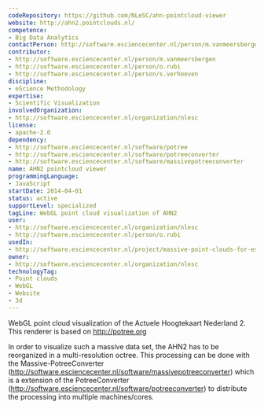 ```yaml
---
codeRepository: https://github.com/NLeSC/ahn-pointcloud-viewer
website: http://ahn2.pointclouds.nl/
competence:
- Big Data Analytics
contactPerson: http://software.esciencecenter.nl/person/m.vanmeersbergen
contributor:
- http://software.esciencecenter.nl/person/m.vanmeersbergen
- http://software.esciencecenter.nl/person/o.rubi
- http://software.esciencecenter.nl/person/s.verhoeven
discipline:
- eScience Methodology
expertise:
- Scientific Visualization
involvedOrganization:
- http://software.esciencecenter.nl/organization/nlesc
license:
- apache-2.0
dependency:
- http://software.esciencecenter.nl/software/potree
- http://software.esciencecenter.nl/software/potreeconverter
- http://software.esciencecenter.nl/software/massivepotreeconverter
name: AHN2 pointcloud viewer
programmingLanguage:
- JavaScript
startDate: 2014-04-01
status: active
supportLevel: specialized
tagLine: WebGL point cloud visualization of AHN2
user:
- http://software.esciencecenter.nl/organization/nlesc
- http://software.esciencecenter.nl/person/o.rubi
usedIn:
- http://software.esciencecenter.nl/project/massive-point-clouds-for-esciences
owner: 
- http://software.esciencecenter.nl/organization/nlesc
technologyTag:
- Point clouds
- WebGL
- Website
- 3d
---
```

WebGL point cloud visualization of the Actuele Hoogtekaart Nederland 2. 
This renderer is based on http://potree.org

In order to visualize such a massive data set, the AHN2 has to be reorganized in a multi-resolution octree. This processing can be done with the Massive-PotreeConverter (<http://software.esciencecenter.nl/software/massivepotreeconverter>) which is a extension of the PotreeConverter (<http://software.esciencecenter.nl/software/potreeconverter>) to distribute the processing into multiple machines/cores.
